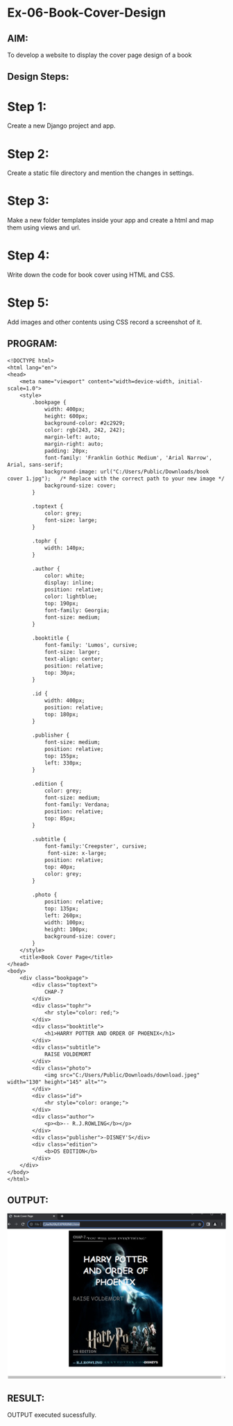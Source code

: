 # Ex-06-Book-Cover-Design
## AIM:
To develop a website to display the cover page design of a book

## Design Steps:
# Step 1:
Create a new Django project and app.

# Step 2:
Create a static file directory and mention the changes in settings.

# Step 3:
Make a new folder templates inside your app and create a html and map them using views and url.

# Step 4:
Write down the code for book cover using HTML and CSS.

# Step 5:
Add images and other contents using CSS record a screenshot of it.

## PROGRAM:
```
<!DOCTYPE html>
<html lang="en">
<head>
    <meta name="viewport" content="width=device-width, initial-scale=1.0">
    <style>
        .bookpage {
            width: 400px;
            height: 600px;
            background-color: #2c2929;
            color: rgb(243, 242, 242);
            margin-left: auto;
            margin-right: auto;
            padding: 20px;
            font-family: 'Franklin Gothic Medium', 'Arial Narrow', Arial, sans-serif;
            background-image: url("C:/Users/Public/Downloads/book cover 1.jpg");   /* Replace with the correct path to your new image */
            background-size: cover;
        }

        .toptext {
            color: grey;
            font-size: large;
        }

        .tophr {
            width: 140px;
        }

        .author {
            color: white;
            display: inline;
            position: relative;
            color: lightblue;
            top: 190px;
            font-family: Georgia;
            font-size: medium;
        }

        .booktitle {
            font-family: 'Lumos', cursive;
            font-size: larger;
            text-align: center;
            position: relative;
            top: 30px;
        }

        .id {
            width: 400px;
            position: relative;
            top: 180px;
        }

        .publisher {
            font-size: medium;
            position: relative;
            top: 155px;
            left: 330px;
        }

        .edition {
            color: grey;
            font-size: medium;
            font-family: Verdana;
            position: relative;
            top: 85px;
        }

        .subtitle {
            font-family:'Creepster', cursive;
             font-size: x-large;
            position: relative;
            top: 40px;
            color: grey;
        }

        .photo {
            position: relative;
            top: 135px;
            left: 260px;
            width: 100px;
            height: 100px;
            background-size: cover;
        }
    </style>
    <title>Book Cover Page</title>
</head>
<body>
    <div class="bookpage">
        <div class="toptext">
            CHAP-7
        </div>
        <div class="tophr">
            <hr style="color: red;">
        </div>
        <div class="booktitle">
            <h1>HARRY POTTER AND ORDER OF PHOENIX</h1>
        </div>
        <div class="subtitle">
            RAISE VOLDEMORT
        </div>
        <div class="photo">
            <img src="C:/Users/Public/Downloads/download.jpeg" width="130" height="145" alt="">
        </div>
        <div class="id">
            <hr style="color: orange;">
        </div>
        <div class="author">
            <p><b>-- R.J.ROWLING</b></p>
        </div>
        <div class="publisher">-DISNEY'S</div>
        <div class="edition">
            <b>DS EDITION</b>
        </div>
    </div>
</body>
</html>
```

## OUTPUT:
![Alt text](EXP9.png)

## RESULT:
OUTPUT executed sucessfully.